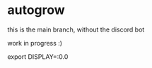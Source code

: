 # autogrow
this is the main branch, without the discord bot

work in progress :)

export DISPLAY=:0.0
